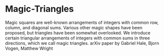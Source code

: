 # Magic-Triangles

Magic squares are well-known arrangements of integers with common row, column,
and diagonal sums. Various other magic shapes have been proposed, but triangles have
been somewhat overlooked. We introduce certain triangular arrangements of integers with
common sums in three directions, which we call magic triangles.
                                      arXiv paper by Gabriel Hale, Bjorn Vogen, Matthew Wright
